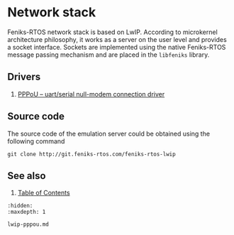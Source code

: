 # Network stack

Feniks-RTOS network stack is based on LwIP. According to microkernel architecture philosophy, it works as a server on
the user level and provides a socket interface. Sockets are implemented using the native Feniks-RTOS message passing
mechanism and are placed in the `libfeniks` library.

## Drivers

1. [PPPoU – uart/serial null-modem connection driver](lwip-pppou.md)

## Source code

The source code of the emulation server could be obtained using the following command

```console
git clone http://git.feniks-rtos.com/feniks-rtos-lwip
```

## See also

1. [Table of Contents](../index.md)

```{toctree}
:hidden:
:maxdepth: 1

lwip-pppou.md
```
